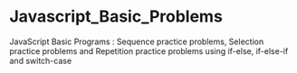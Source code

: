 # Javascript_Basic_Problems
JavaScript Basic Programs : Sequence practice problems, Selection practice problems and Repetition practice problems using if-else, if-else-if and switch-case
